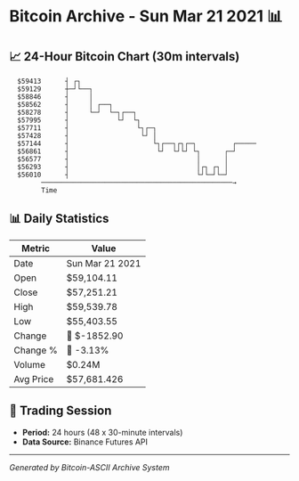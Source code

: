 # Bitcoin Archive - Sun Mar 21 2021 📊

## 📈 24-Hour Bitcoin Chart (30m intervals)

```
  $59413      ┤ ┌┐                                             
  $59129      ┼─┘└──┐                                          
  $58846      ┤     │                                          
  $58562      ┤     │ ┌──┐                                     
  $58278      ┤     └─┘  └─┐┌──┐                               
  $57995      ┤            └┘  └┐                              
  $57711      ┤                 └┐┌─┐                          
  $57428      ┤                  └┘ │                          
  $57144      ┤                     └┐┌──┐┌┐┌─┐         ┌───── 
  $56861      ┤                      └┘  └┘└┘ └┐      ┌─┘      
  $56577      ┤                                │      │        
  $56293      ┤                                │┌┐ ┌┐ │        
  $56010      ┤                                └┘└─┘└─┘        
        ────────────────────────────────────────────────→
        Time
```

## 📊 Daily Statistics

| Metric | Value |
|--------|-------|
| Date | Sun Mar 21 2021 |
| Open | $59,104.11 |
| Close | $57,251.21 |
| High | $59,539.78 |
| Low | $55,403.55 |
| Change | 🔴 $-1852.90 |
| Change % | 🔴 -3.13% |
| Volume | $0.24M |
| Avg Price | $57,681.426 |

## 📅 Trading Session

- **Period:** 24 hours (48 x 30-minute intervals)
- **Data Source:** Binance Futures API

---
*Generated by Bitcoin-ASCII Archive System*
